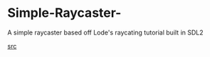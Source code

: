 # Simple-Raycaster-
A simple raycaster based off Lode's raycating tutorial built in SDL2
</hr>
<a href="https://lodev.org/cgtutor/raycasting.html">src</a>
